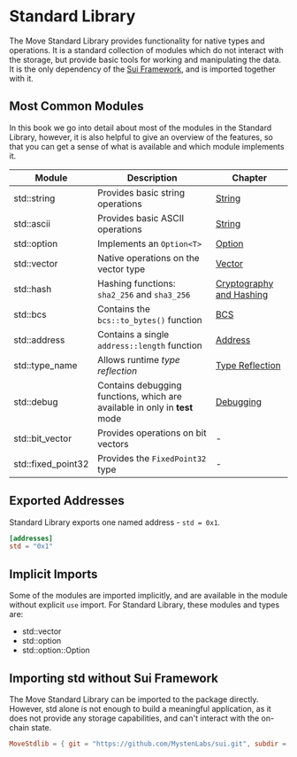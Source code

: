 # Standard Library

<!-- The Move standard library provides a set of modules  -->

The Move Standard Library provides functionality for native types and operations. It is a standard collection of modules which do not interact with the storage, but provide basic tools for working and manipulating the data. It is the only dependency of the [Sui Framework](../programmability/sui-framework.md), and is imported together with it.

## Most Common Modules

In this book we go into detail about most of the modules in the Standard Library, however, it is also helpful to give an overview of the features, so that you can get a sense of what is available and which module implements it.

<!-- Custom CSS addition in the theme/custom.css  -->
<div class="modules-table">

| Module             | Description                                                                | Chapter                                                                    |
| ------------------ | -------------------------------------------------------------------------- | -------------------------------------------------------------------------- |
| std::string        | Provides basic string operations                                           | [String](./string.md)                                                      |
| std::ascii         | Provides basic ASCII operations                                            | [String](./string.md)                                                      |
| std::option        | Implements an `Option<T>`                                                  | [Option](./option.md)                                                      |
| std::vector        | Native operations on the vector type                                       | [Vector](./vector.md)                                                      |
| std::hash          | Hashing functions: `sha2_256` and `sha3_256`                               | [Cryptography and Hashing](../programmability/cryptography-and-hashing.md) |
| std::bcs           | Contains the `bcs::to_bytes()` function                                    | [BCS](../basic-syntax/bcs.md)                                              |
| std::address       | Contains a single `address::length` function                               | [Address](./address.md)                                                    |
| std::type_name     | Allows runtime _type reflection_                                           | [Type Reflection](./type-reflection.md)                                    |
| std::debug         | Contains debugging functions, which are available in only in **test** mode | [Debugging](./debugging.md)                                                |
| std::bit_vector    | Provides operations on bit vectors                                         | -                                                                          |
| std::fixed_point32 | Provides the `FixedPoint32` type                                           | -                                                                          |

</div>

## Exported Addresses

Standard Library exports one named address - `std = 0x1`.

```toml
[addresses]
std = "0x1"
```

## Implicit Imports

Some of the modules are imported implicitly, and are available in the module without explicit `use` import. For Standard Library, these modules and types are:

- std::vector
- std::option
- std::option::Option

## Importing std without Sui Framework

The Move Standard Library can be imported to the package directly. However, std alone is not enough to build a meaningful application, as it does not provide any storage capabilities, and can't interact with the on-chain state.

```toml
MoveStdlib = { git = "https://github.com/MystenLabs/sui.git", subdir = "crates/sui-framework/packages/move-stdlib", rev = "framework/mainnet" }
```
